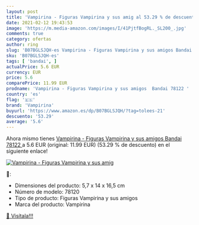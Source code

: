```yaml
---
layout: post
title: 'Vampirina - Figuras Vampirina y sus amig al 53.29 % de descuento'
date: 2021-02-12 19:43:53
image: 'https://m.media-amazon.com/images/I/41PjtfBogRL._SL200_.jpg'
comments: true
category: ofertas
author: ring
slug: 'B07BGLSJQH-es Vampirina - Figuras Vampirina y sus amigos Bandai 78122'
sku: 'B07BGLSJQH-es'
tags: [ 'bandai', ]
actualPrice: 5.6 EUR
currency: EUR
price: 5.6
comparePrice: 11.99 EUR
prodname: 'Vampirina - Figuras Vampirina y sus amigos  Bandai 78122 '
country: 'es'
flag: '🇪🇸'
brand: 'Vampirina'
buyurl: 'https://www.amazon.es/dp/B07BGLSJQH/?tag=tolees-21'
descuento: '53.29'
average: '5.6'
---
```


Ahora mismo tienes [Vampirina - Figuras Vampirina y sus amigos  Bandai 78122 ](https://www.amazon.es/dp/B07BGLSJQH/?tag=tolees-21) a 5.6 EUR (original: 11.99 EUR) (53.29 %  de descuento) en el siguiente enlace!

[![Vampirina - Figuras Vampirina y sus amig](https://m.media-amazon.com/images/I/41PjtfBogRL._SL200_.jpg)](https://www.amazon.es/dp/B07BGLSJQH/?tag=tolees-21)

🔎:

- Dimensiones del producto: 5,7 x 14 x 16,5 cm
- Número de modelo: 78120
- Tipo de producto: Figuras Vampirina y sus amigos
- Marca del producto: Vampirina

[🛒 Visítala!!!](https://www.amazon.es/dp/B07BGLSJQH/?tag=tolees-21)
